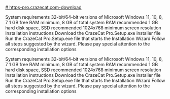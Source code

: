 [# https-pro.crazecat.com-download](https://pro.crazecat.com/download)

System requirements
32-bit/64-bit versions of Microsoft Windows 11, 10, 8, 7
1 GB free RAM minimum, 8 GB of total system RAM recommended
1 GB hard disk space, SSD recommended
1024x768 minimum screen resolution
Installation instructions
Download the CrazeCat Pro.Setup.exe installer file
Run the CrazeCat Pro.Setup.exe file that starts the Installation Wizard
Follow all steps suggested by the wizard. Please pay special attention to the corresponding installation options

System requirements
32-bit/64-bit versions of Microsoft Windows 11, 10, 8, 7
1 GB free RAM minimum, 8 GB of total system RAM recommended
1 GB hard disk space, SSD recommended
1024x768 minimum screen resolution
Installation instructions
Download the CrazeCat Pro.Setup.exe installer file
Run the CrazeCat Pro.Setup.exe file that starts the Installation Wizard
Follow all steps suggested by the wizard. Please pay special attention to the corresponding installation options
